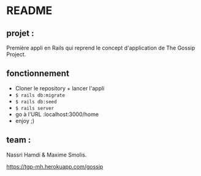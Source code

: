# README

## projet :

Première appli en Rails qui reprend le concept d'application de The Gossip Project.

## fonctionnement 

- Cloner le repository + lancer l'appli
- `$ rails db:migrate`
- `$ rails db:seed`
- `$ rails server`
- go à l'URL :localhost:3000/home
- enjoy ;)

## team :

Nassri Hamdi & Maxime Smolis.

https://tgp-mh.herokuapp.com/gossip
